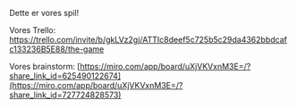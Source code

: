 Dette er vores spil!

Vores Trello:
https://trello.com/invite/b/gkLVz2gj/ATTIc8deef5c725b5c29da4362bbdcafc133236B5E88/the-game


Vores brainstorm:
[https://miro.com/app/board/uXjVKVxnM3E=/?share_link_id=625490122674](https://miro.com/app/board/uXjVKVxnM3E=/?share_link_id=727724828573)
